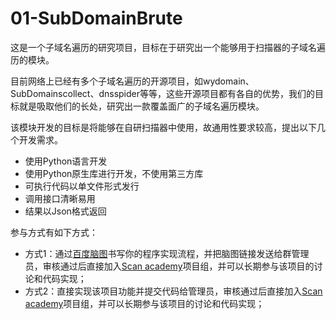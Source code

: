 # 01-SubDomainBrute

这是一个子域名遍历的研究项目，目标在于研究出一个能够用于扫描器的子域名遍历的模块。

目前网络上已经有多个子域名遍历的开源项目，如wydomain、SubDomainscollect、dnsspider等等，这些开源项目都有各自的优势，我们的目标就是吸取他们的长处，研究出一款覆盖面广的子域名遍历模块。

该模块开发的目标是将能够在自研扫描器中使用，故通用性要求较高，提出以下几个开发需求。

+ 使用Python语言开发
+ 使用Python原生库进行开发，不使用第三方库
+ 可执行代码以单文件形式发行
+ 调用接口清晰易用
+ 结果以Json格式返回

参与方式有如下方式：

+ 方式1：通过[百度脑图](http://naotu.baidu.com/)书写你的程序实现流程，并把脑图链接发送给群管理员，审核通过后直接加入[Scan academy](https://github.com/sacademy)项目组，并可以长期参与该项目的讨论和代码实现；
+ 方式2：直接实现该项目功能并提交代码给管理员，审核通过后直接加入[Scan academy](https://github.com/sacademy)项目组，并可以长期参与该项目的讨论和代码实现；

